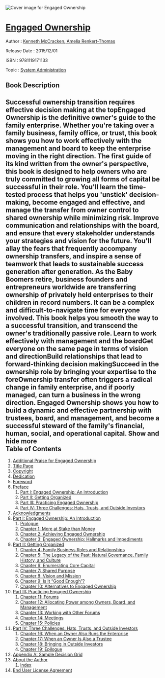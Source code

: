 ![Cover image for Engaged Ownership](https://imgdetail.ebookreading.net/cover/cover/20200215/EB9781119171133.jpg)

[Engaged Ownership](https://ebookreading.net/view/book/Engaged+Ownership-EB9781119171133_1.html "Engaged Ownership")
====================================================================================================================

Author : [Kenneth McCracken](https://ebookreading.net/search/author/Kenneth+McCracken),[ Amelia Renkert-Thomas](https://ebookreading.net/search/author/+Amelia+Renkert-Thomas)

Release Date : 2015/12/01

ISBN : 9781119171133

Topic : [System Administration](https://ebookreading.net/search/category/system-administration)

Book Description
-----------------

 Successful ownership transition requires effective decision making at the topEngaged Ownership is the definitive owner's guide to the family enterprise. Whether you're taking over a family business, family office, or trust, this book shows you how to work effectively with the management and board to keep the enterprise moving in the right direction. The first guide of its kind written from the owner's perspective, this book is designed to help owners who are truly committed to growing all forms of capital be successful in their role. You'll learn the time-tested process that helps you 'unstick' decision-making, become engaged and effective, and manage the transfer from owner control to shared ownership while minimizing risk. Improve communication and relationships with the board, and ensure that every stakeholder understands your strategies and vision for the future. You'll allay the fears that frequently accompany ownership transfers, and inspire a sense of teamwork that leads to sustainable success generation after generation. 
As the Baby Boomers retire, business founders and entrepreneurs worldwide are transferring ownership of privately held enterprises to their children in record numbers. It can be a complex and difficult-to-navigate time for everyone involved. This book helps you smooth the way to a successful transition, and transcend the owner's traditionally passive role. 
Learn to work effectively with management and the boardGet everyone on the same page in terms of vision and directionBuild relationships that lead to forward-thinking decision makingSucceed in the ownership role by bringing your expertise to the foreOwnership transfer often triggers a radical change in family enterprise, and if poorly managed, can turn a business in the wrong direction. Engaged Ownership shows you how to build a dynamic and effective partnership with trustees, board, and management, and become a successful steward of the family's financial, human, social, and operational capital.
        Show and hide more                
Table of Contents
-----------------

1. [Additional Praise for Engaged Ownership](https://ebookreading.net/view/book/Engaged+Ownership-EB9781119171133_3.html#f0)
1. [Title Page](https://ebookreading.net/view/book/Engaged+Ownership-EB9781119171133_4.html#titlepage)
1. [Copyright](https://ebookreading.net/view/book/Engaged+Ownership-EB9781119171133_5.html#f1)
1. [Dedication](https://ebookreading.net/view/book/Engaged+Ownership-EB9781119171133_6.html#f2)
1. [Foreword](https://ebookreading.net/view/book/Engaged+Ownership-EB9781119171133_7.html#f3)
1. [Preface](https://ebookreading.net/view/book/Engaged+Ownership-EB9781119171133_8.html#f4)
    1. [Part I: Engaged Ownership: An Introduction](https://ebookreading.net/view/book/Engaged+Ownership-EB9781119171133_8.html#c0x_level1_1)
    1. [Part II: Getting Organized](https://ebookreading.net/view/book/Engaged+Ownership-EB9781119171133_8.html#c0x_level1_2)
    1. [Part III: Practicing Engaged Ownership](https://ebookreading.net/view/book/Engaged+Ownership-EB9781119171133_8.html#c0x_level1_3)
    1. [Part IV: Three Challenges: Hats, Trusts, and Outside Investors](https://ebookreading.net/view/book/Engaged+Ownership-EB9781119171133_8.html#c0x_level1_4)
1. [Acknowledgments](https://ebookreading.net/view/book/Engaged+Ownership-EB9781119171133_9.html#f5)
1. [Part I: Engaged Ownership: An Introduction](https://ebookreading.net/view/book/Engaged+Ownership-EB9781119171133_10.html#p1)
    1. [Prologue](https://ebookreading.net/view/book/Engaged+Ownership-EB9781119171133_11.html#c1)
    1. [Chapter 1: More at Stake than Money](https://ebookreading.net/view/book/Engaged+Ownership-EB9781119171133_12.html)
    1. [Chapter 2: Achieving Engaged Ownership](https://ebookreading.net/view/book/Engaged+Ownership-EB9781119171133_14.html)
    1. [Chapter 3: Engaged Ownership: Hallmarks and Impediments](https://ebookreading.net/view/book/Engaged+Ownership-EB9781119171133_16.html)
1. [Part II: Getting Organized](https://ebookreading.net/view/book/Engaged+Ownership-EB9781119171133_17.html#p2)
    1. [Chapter 4: Family Business Roles and Relationships](https://ebookreading.net/view/book/Engaged+Ownership-EB9781119171133_19.html)
    1. [Chapter 5: The Legacy of the Past: Natural Governance, Family History, and Culture](https://ebookreading.net/view/book/Engaged+Ownership-EB9781119171133_21.html)
    1. [Chapter 6: Enumerating Core Capital](https://ebookreading.net/view/book/Engaged+Ownership-EB9781119171133_23.html)
    1. [Chapter 7: Shared Purpose](https://ebookreading.net/view/book/Engaged+Ownership-EB9781119171133_25.html)
    1. [Chapter 8: Vision and Mission](https://ebookreading.net/view/book/Engaged+Ownership-EB9781119171133_27.html)
    1. [Chapter 9: Is It “Good Enough”?](https://ebookreading.net/view/book/Engaged+Ownership-EB9781119171133_29.html)
    1. [Chapter 10: Alternatives to Engaged Ownership](https://ebookreading.net/view/book/Engaged+Ownership-EB9781119171133_31.html)
1. [Part III: Practicing Engaged Ownership](https://ebookreading.net/view/book/Engaged+Ownership-EB9781119171133_32.html#p3)
    1. [Chapter 11: Forums](https://ebookreading.net/view/book/Engaged+Ownership-EB9781119171133_34.html)
    1. [Chapter 12: Allocating Power among Owners, Board, and Management](https://ebookreading.net/view/book/Engaged+Ownership-EB9781119171133_36.html)
    1. [Chapter 13: Working with Other Forums](https://ebookreading.net/view/book/Engaged+Ownership-EB9781119171133_38.html)
    1. [Chapter 14: Meetings](https://ebookreading.net/view/book/Engaged+Ownership-EB9781119171133_40.html)
    1. [Chapter 15: Policies](https://ebookreading.net/view/book/Engaged+Ownership-EB9781119171133_42.html)
1. [Part IV: Three Challenges: Hats, Trusts, and Outside Investors](https://ebookreading.net/view/book/Engaged+Ownership-EB9781119171133_43.html#p4)
    1. [Chapter 16: When an Owner Also Runs the Enterprise](https://ebookreading.net/view/book/Engaged+Ownership-EB9781119171133_45.html)
    1. [Chapter 17: When an Owner Is Also a Trustee](https://ebookreading.net/view/book/Engaged+Ownership-EB9781119171133_47.html)
    1. [Chapter 18: Bringing in Outside Investors](https://ebookreading.net/view/book/Engaged+Ownership-EB9781119171133_49.html)
    1. [Chapter 19: Epilogue](https://ebookreading.net/view/book/Engaged+Ownership-EB9781119171133_50.html)
1. [Appendix A: Sample Decision Grid](https://ebookreading.net/view/book/Engaged+Ownership-EB9781119171133_51.html#b1)
1. [About the Author](https://ebookreading.net/view/book/Engaged+Ownership-EB9781119171133_52.html#b2)
    1. [Index](https://ebookreading.net/view/book/Engaged+Ownership-EB9781119171133_53.html)
1. [End User License Agreement](https://ebookreading.net/view/book/Engaged+Ownership-EB9781119171133_54.html)
